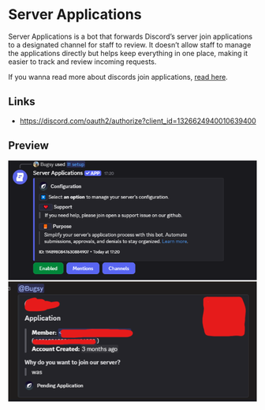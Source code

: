 # Server Applications
Server Applications is a bot that forwards Discord’s server join applications to a designated channel for staff to review. It doesn’t allow staff to manage the applications directly but helps keep everything in one place, making it easier to track and review incoming requests.

If you wanna read more about discords join applications, [read here](https://support.discord.com/hc/en-us/articles/29729107418519-Server-Member-Applications).


## Links
* https://discord.com/oauth2/authorize?client_id=1326624940010639400
 
## Preview
<img src="https://github.com/bugsbirb/Applications/blob/7011964eb0bbd9b39a040cbc90458048a623458e/Assets/config.png" alt="Config">
<img src="https://github.com/bugsbirb/Applications/blob/7011964eb0bbd9b39a040cbc90458048a623458e/Assets/app.png" alt="App">
